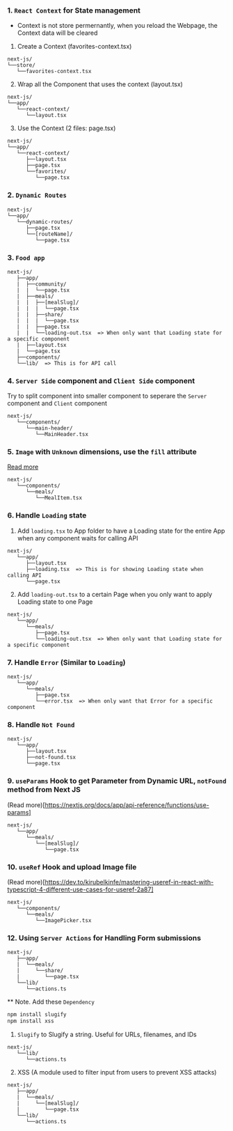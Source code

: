 ### 1. `React Context` for State management

-  Context is not store permernantly, when you reload the Webpage, the Context data will be cleared

1. Create a Context (favorites-context.tsx)

```
next-js/
└──store/
   └──favorites-context.tsx
```

2. Wrap all the Component that uses the context (layout.tsx)

```
next-js/
└──app/
   └──react-context/
      └──layout.tsx
```

3. Use the Context (2 files: page.tsx)

```
next-js/
└──app/
   └──react-context/
      ├──layout.tsx
      ├──page.tsx
      └──favorites/
         └──page.tsx
```

### 2. `Dynamic Routes`

```
next-js/
└──app/
   └──dynamic-routes/
      ├──page.tsx
      └──[routeName]/
         └──page.tsx
```

### 3. `Food app`

```
next-js/
   ├──app/
   |  ├──community/
   |  |  └──page.tsx
   |  ├──meals/
   |  |  ├──[mealSlug]/
   |  |  |  └──page.tsx
   |  |  ├──share/
   |  |  |  └──page.tsx
   |  |  ├──page.tsx
   |  |  └──loading-out.tsx  => When only want that Loading state for a specific component
   |  ├──layout.tsx
   |  └──page.tsx
   ├──components/
   └──lib/  => This is for API call
```

### 4. `Server Side` component and `Client Side` component

Try to split component into smaller component to seperare the `Server` component and `Client` component

```
next-js/
   └──components/
      └──main-header/
         └──MainHeader.tsx
```

### 5. `Image` with `Unknown` dimensions, use the `fill` attribute

[Read more](https://nextjs.org/docs/pages/api-reference/components/image#fill)

```
next-js/
   └──components/
      └──meals/
         └──MealItem.tsx
```

### 6. Handle `Loading` state

1. Add `loading.tsx` to App folder to have a Loading state for the entire App when any component waits for calling API

```
next-js/
   └──app/
      ├──layout.tsx
      ├──loading.tsx  => This is for showing Loading state when calling API
      └──page.tsx
```

2. Add `loading-out.tsx` to a certain Page when you only want to apply Loading state to one Page

```
next-js/
   └──app/
      └──meals/
         ├──page.tsx
         └──loading-out.tsx  => When only want that Loading state for a specific component
```

### 7. Handle `Error` (Similar to `Loading`)

```
next-js/
   └──app/
      └──meals/
         ├──page.tsx
         └──error.tsx  => When only want that Error for a specific component
```

### 8. Handle `Not Found`

```
next-js/
   └──app/
      ├──layout.tsx
      ├──not-found.tsx
      └──page.tsx
```

### 9. `useParams` Hook to get Parameter from Dynamic URL, `notFound` method from Next JS

(Read more)[https://nextjs.org/docs/app/api-reference/functions/use-params]

```
next-js/
   └──app/
      └──meals/
         └──[mealSlug]/
            └──page.tsx
```

### 10. `useRef` Hook and upload Image file

(Read more)[https://dev.to/kirubelkinfe/mastering-useref-in-react-with-typescript-4-different-use-cases-for-useref-2a87]

```
next-js/
   └──components/
      └──meals/
         └──ImagePicker.tsx
```

### 12. Using `Server Actions` for Handling Form submissions

```
next-js/
   ├──app/
   |  └──meals/
   |     └──share/
   |        └──page.tsx
   └──lib/
      └──actions.ts
```

\*\* Note. Add these `Dependency`

```bash
npm install slugify
npm install xss
```

1. `Slugify` to Slugify a string. Useful for URLs, filenames, and IDs

```
next-js/
   └──lib/
      └──actions.ts
```

2. XSS (A module used to filter input from users to prevent XSS attacks)

```
next-js/
   ├──app/
   |  └──meals/
   |     └──[mealSlug]/
   |        └──page.tsx
   └──lib/
      └──actions.ts
```
